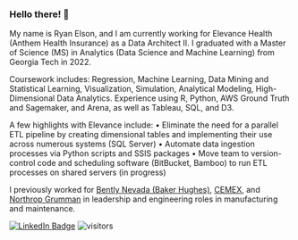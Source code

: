 ### Hello there! 👋

My name is Ryan Elson, and I am currently working for Elevance Health (Anthem Health Insurance) as a Data Architect II. I graduated with a Master of Science (MS) in Analytics (Data Science and Machine Learning) from Georgia Tech in 2022.

Coursework includes: Regression, Machine Learning, Data Mining and Statistical Learning, Visualization, Simulation, Analytical Modeling, High-Dimensional Data Analytics. Experience using R, Python, AWS Ground Truth and Sagemaker, and Arena, as well as Tableau, SQL, and D3.

A few highlights with Elevance include: 
•	Eliminate the need for a parallel ETL pipeline by creating dimensional tables and implementing their use across numerous systems (SQL Server)
•	Automate data ingestion processes via Python scripts and SSIS packages
•	Move team to version-control code and scheduling software (BitBucket, Bamboo) to run ETL processes on shared servers (in progress)

I previously worked for [Bently Nevada (Baker Hughes)](https://www.bakerhughes.com/bently-nevada), [CEMEX](https://www.cemex.com/), and [Northrop Grumman](https://www.northropgrumman.com/) in leadership and engineering roles in manufacturing and maintenance.

[![LinkedIn Badge](https://img.shields.io/badge/LinkedIn-Profile-informational?style=flat&logo=linkedin&logoColor=white&color=0D76A8)](https://www.linkedin.com/in/ryan-elson-6310817a/) ![visitors](https://visitor-badge.glitch.me/badge?page_id=${ryanels}.${ryanels})

<!--
**ryanels/ryanels** is a ✨ _special_ ✨ repository because its `README.md` (this file) appears on your GitHub profile.

Here are some ideas to get you started:

- 🔭 
- 🌱 I’m currently learning ...
- 👯 I’m looking to collaborate on ...
- 🤔 I’m looking for help with ...
- 💬 Ask me about ...
- 📫 How to reach me: ...
- 😄 Pronouns: ...
- ⚡ Fun fact: ...
-->

